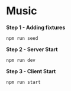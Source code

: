 # Music

**Step 1 - Adding fixtures**

```npm run seed```

**Step 2 - Server Start**

```npm run dev```

**Step 3 - Client Start**

```npm run start```
